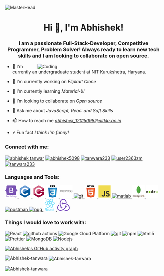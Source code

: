 <!-- ![MasterHead](https://cf.ecomsolutions.net/images/banner_react.jpg) -->
<!-- ![MasterHead](https://i.morioh.com/67feeaf72f.png) -->
![MasterHead](https://res.cloudinary.com/practicaldev/image/fetch/s--rJN6sdTw--/c_imagga_scale,f_auto,fl_progressive,h_420,q_auto,w_1000/https://dev-to-uploads.s3.amazonaws.com/uploads/articles/tvbcrzn0z4lz201b7t3s.jpg)

<h1 align="center">Hi 👋, I'm Abhishek!</h1>
<h3 align="center">I am a passionate Full-Stack-Developer, Competitive Programmer, Problem Solver! Always ready to learn new tech skills and I am looking to collaborate on open source.</h3>

<!-- <img align="right" alt="Coding" width="400" src="https://cdn.dribbble.com/users/17707/screenshots/2413754/rrr.gif"> -->
<img align="right" alt="Coding" width="400" src="https://cdn.dribbble.com/users/1162077/screenshots/3848914/programmer.gif">

- 🏢 I'm currently an undergraduate student at NIT Kurukshetra, Haryana.

- 🔭 I’m currently working on *Flipkart Clone*

- 🌱 I’m currently learning *Material-UI*

- 👯 I’m looking to collaborate on *Open source*

- 💬 Ask me about *JavaScript, React and Soft Skills*

- 📫 How to reach me *abhishek_12015098@nitkkr.ac.in*

- ⚡ Fun fact *I think I'm funny!*
<h3 align="left">Connect with me:</h3>
<p align="left">
<a href="https://linkedin.com/in/abhishek tanwar" target="blank"><img align="center" src="https://raw.githubusercontent.com/rahuldkjain/github-profile-readme-generator/master/src/images/icons/Social/linked-in-alt.svg" alt="abhishek tanwar" height="30" width="40" /></a>
<a href="https://www.codechef.com/users/abhishek5098" target="blank"><img align="center" src="https://cdn.jsdelivr.net/npm/simple-icons@3.1.0/icons/codechef.svg" alt="abhishek5098" height="30" width="40" /></a>
<a href="https://www.hackerrank.com/tanwara233" target="blank"><img align="center" src="https://raw.githubusercontent.com/rahuldkjain/github-profile-readme-generator/master/src/images/icons/Social/hackerrank.svg" alt="tanwara233" height="30" width="40" /></a>
<a href="https://www.leetcode.com/user2363zm" target="blank"><img align="center" src="https://raw.githubusercontent.com/rahuldkjain/github-profile-readme-generator/master/src/images/icons/Social/leet-code.svg" alt="user2363zm" height="30" width="40" /></a>
<a href="https://auth.geeksforgeeks.org/user/tanwara233" target="blank"><img align="center" src="https://raw.githubusercontent.com/rahuldkjain/github-profile-readme-generator/master/src/images/icons/Social/geeks-for-geeks.svg" alt="tanwara233" height="30" width="40" /></a>
</p>

<h3 align="left">Languages and Tools:</h3>
<p align="left"> <a href="https://getbootstrap.com" target="_blank" rel="noreferrer"> <img src="https://raw.githubusercontent.com/devicons/devicon/master/icons/bootstrap/bootstrap-plain-wordmark.svg" alt="bootstrap" width="40" height="40"/> </a> <a href="https://www.cprogramming.com/" target="_blank" rel="noreferrer"> <img src="https://raw.githubusercontent.com/devicons/devicon/master/icons/c/c-original.svg" alt="c" width="40" height="40"/> </a> <a href="https://www.w3schools.com/cpp/" target="_blank" rel="noreferrer"> <img src="https://raw.githubusercontent.com/devicons/devicon/master/icons/cplusplus/cplusplus-original.svg" alt="cplusplus" width="40" height="40"/> </a> <a href="https://www.w3schools.com/css/" target="_blank" rel="noreferrer"> <img src="https://raw.githubusercontent.com/devicons/devicon/master/icons/css3/css3-original-wordmark.svg" alt="css3" width="40" height="40"/> </a> <a href="https://expressjs.com" target="_blank" rel="noreferrer"> <img src="https://raw.githubusercontent.com/devicons/devicon/master/icons/express/express-original-wordmark.svg" alt="express" width="40" height="40"/> </a> <a href="https://git-scm.com/" target="_blank" rel="noreferrer"> <img src="https://www.vectorlogo.zone/logos/git-scm/git-scm-icon.svg" alt="git" width="40" height="40"/> </a> <a href="https://www.w3.org/html/" target="_blank" rel="noreferrer"> <img src="https://raw.githubusercontent.com/devicons/devicon/master/icons/html5/html5-original-wordmark.svg" alt="html5" width="40" height="40"/> </a> <a href="https://developer.mozilla.org/en-US/docs/Web/JavaScript" target="_blank" rel="noreferrer"> <img src="https://raw.githubusercontent.com/devicons/devicon/master/icons/javascript/javascript-original.svg" alt="javascript" width="40" height="40"/> </a> <a href="https://www.mathworks.com/" target="_blank" rel="noreferrer"> <img src="https://upload.wikimedia.org/wikipedia/commons/2/21/Matlab_Logo.png" alt="matlab" width="40" height="40"/> </a> <a href="https://www.mongodb.com/" target="_blank" rel="noreferrer"> <img src="https://raw.githubusercontent.com/devicons/devicon/master/icons/mongodb/mongodb-original-wordmark.svg" alt="mongodb" width="40" height="40"/> </a> <a href="https://nodejs.org" target="_blank" rel="noreferrer"> <img src="https://raw.githubusercontent.com/devicons/devicon/master/icons/nodejs/nodejs-original-wordmark.svg" alt="nodejs" width="40" height="40"/> </a> <a href="https://postman.com" target="_blank" rel="noreferrer"> <img src="https://www.vectorlogo.zone/logos/getpostman/getpostman-icon.svg" alt="postman" width="40" height="40"/> </a> <a href="https://pugjs.org" target="_blank" rel="noreferrer"> <img src="https://cdn.worldvectorlogo.com/logos/pug.svg" alt="pug" width="40" height="40"/> </a> <a href="https://reactjs.org/" target="_blank" rel="noreferrer"> <img src="https://raw.githubusercontent.com/devicons/devicon/master/icons/react/react-original-wordmark.svg" alt="react" width="40" height="40"/> </a> <a href="https://redux.js.org" target="_blank" rel="noreferrer"> <img src="https://raw.githubusercontent.com/devicons/devicon/master/icons/redux/redux-original.svg" alt="redux" width="40" height="40"/> </a> </p>


<h3 align="left">Things I would love to work with:</h3>
<p>
  <img alt="React" src="https://img.shields.io/badge/-React-45b8d8?style=flat-square&logo=react&logoColor=white" />
  <img alt="github actions" src="https://img.shields.io/badge/-Github_Actions-2088FF?style=flat-square&logo=github-actions&logoColor=white" />
  <img alt="Google Cloud Platform" src="https://img.shields.io/badge/-Google_Cloud_Platform-1a73e8?style=flat-square&logo=google-cloud&logoColor=white" />
  <img alt="git" src="https://img.shields.io/badge/-Git-F05032?style=flat-square&logo=git&logoColor=white" />
  <img alt="npm" src="https://img.shields.io/badge/-NPM-CB3837?style=flat-square&logo=npm&logoColor=white" />
  <img alt="html5" src="https://img.shields.io/badge/-HTML5-E34F26?style=flat-square&logo=html5&logoColor=white" />
  <img alt="Prettier" src="https://img.shields.io/badge/-Prettier-F7B93E?style=flat-square&logo=prettier&logoColor=white" />
  <img alt="MongoDB" src="https://img.shields.io/badge/-MongoDB-13aa52?style=flat-square&logo=mongodb&logoColor=white" />
  <img alt="Nodejs" src="https://img.shields.io/badge/-Nodejs-43853d?style=flat-square&logo=Node.js&logoColor=white" />
</p>

[![Abhishek's GitHub activity graph](https://activity-graph.herokuapp.com/graph?username=Abhishek-tanwara&&theme=xcode)](https://github.com/Abhishek-tanwara)
<p><img align="left" src="https://github-readme-stats.vercel.app/api/top-langs?username=Abhishek-tanwara&show_icons=true&locale=en&layout=compact&theme=tokyonight" alt="Abhishek-tanwara" /></p>

<p>&nbsp;<img align="center" src="https://github-readme-stats.vercel.app/api?username=Abhishek-tanwara&show_icons=true&locale=en&theme=tokyonight" alt="Abhishek-tanwara" /></p>

<p><img align="center" src="https://github-readme-streak-stats.herokuapp.com/?user=Abhishek-tanwara&&theme=tokyonight" alt="Abhishek-tanwara" /></p>
